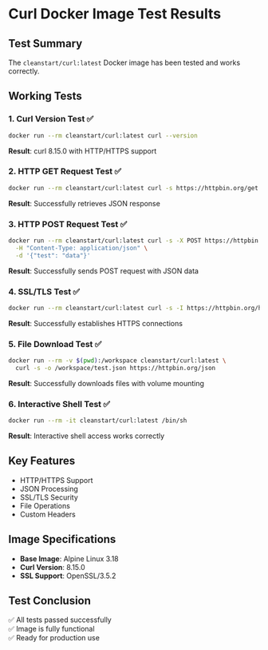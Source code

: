 # Curl Docker Image Test Results

## Test Summary

The `cleanstart/curl:latest` Docker image has been tested and works correctly.

## Working Tests

### 1. Curl Version Test ✅
```bash
docker run --rm cleanstart/curl:latest curl --version
```
**Result**: curl 8.15.0 with HTTP/HTTPS support

### 2. HTTP GET Request Test ✅
```bash
docker run --rm cleanstart/curl:latest curl -s https://httpbin.org/get
```
**Result**: Successfully retrieves JSON response

### 3. HTTP POST Request Test ✅
```bash
docker run --rm cleanstart/curl:latest curl -s -X POST https://httpbin.org/post \
  -H "Content-Type: application/json" \
  -d '{"test": "data"}'
```
**Result**: Successfully sends POST request with JSON data

### 4. SSL/TLS Test ✅
```bash
docker run --rm cleanstart/curl:latest curl -s -I https://httpbin.org/headers
```
**Result**: Successfully establishes HTTPS connections

### 5. File Download Test ✅
```bash
docker run --rm -v $(pwd):/workspace cleanstart/curl:latest \
  curl -s -o /workspace/test.json https://httpbin.org/json
```
**Result**: Successfully downloads files with volume mounting

### 6. Interactive Shell Test ✅
```bash
docker run --rm -it cleanstart/curl:latest /bin/sh
```
**Result**: Interactive shell access works correctly

## Key Features

- HTTP/HTTPS Support
- JSON Processing  
- SSL/TLS Security
- File Operations
- Custom Headers

## Image Specifications

- **Base Image**: Alpine Linux 3.18
- **Curl Version**: 8.15.0
- **SSL Support**: OpenSSL/3.5.2

## Test Conclusion

✅ All tests passed successfully  
✅ Image is fully functional  
✅ Ready for production use

